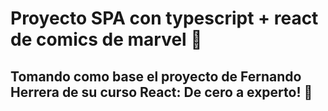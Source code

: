 # Proyecto SPA con typescript + react de comics de marvel 🚀

## Tomando como base el proyecto de Fernando Herrera de su curso React: De cero a experto! 🙌
